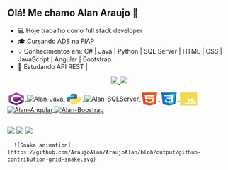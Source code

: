 ## Olá! Me chamo Alan Araujo 👋


- 💻 Hoje trabalho como full stack developer
- 🎓 Cursando ADS na FIAP
- 💡 Conhecimentos em: C# | Java | Python | SQL Server | HTML | CSS | JavaScript | Angular | Bootstrap
- 🌱 Estudando API REST | 

<div align="center">
  <a href="https://github.com/AraujoAlan">
  <img height="160em" src="https://github-readme-stats.vercel.app/api?username=AraujoAlan&show_icons=true&theme=tokyonight&include_all_commits=true&count_private=true"/>
  <img height="160em" src="https://github-readme-stats.vercel.app/api/top-langs/?username=AraujoAlan&layout=compact&langs_count=7&theme=tokyonight"/>
</div>
  
<div style="display: inline_block"><br>
  <img align="center" alt="Alan-Csharp" height="30" width="40" src="https://raw.githubusercontent.com/devicons/devicon/master/icons/csharp/csharp-original.svg">
  <img align="center" alt="Alan-Java" height="30" width="40" src="https://cdn.jsdelivr.net/gh/devicons/devicon/icons/java/java-original.svg">
  <img align="center" alt="Alan-Python" height="30" width="40" src="https://raw.githubusercontent.com/devicons/devicon/master/icons/python/python-original.svg">
  <img align="center" alt="Alan-SQLServer" height="30" width="40" src="https://cdn.jsdelivr.net/gh/devicons/devicon/icons/microsoftsqlserver/microsoftsqlserver-plain.svg">
  <img align="center" alt="Alan-HTML" height="30" width="40" src="https://raw.githubusercontent.com/devicons/devicon/master/icons/html5/html5-original.svg">
  <img align="center" alt="Alan-CSS" height="30" width="40" src="https://raw.githubusercontent.com/devicons/devicon/master/icons/css3/css3-original.svg">
  <img align="center" alt="Alan-Js" height="30" width="40" src="https://raw.githubusercontent.com/devicons/devicon/master/icons/javascript/javascript-plain.svg">
  <img align="center" alt="Alan-Angular" height="30" width="40" src="https://cdn.jsdelivr.net/gh/devicons/devicon/icons/angularjs/angularjs-original.svg">
  <img align="center" alt="Alan-Boostrap" height="30" width="40" src="https://cdn.jsdelivr.net/gh/devicons/devicon/icons/bootstrap/bootstrap-original.svg">
</div>

  ##
  
  <div>
  <a href = "mailto:aalan.araujo@hotmail.com"><img src="https://img.shields.io/badge/Microsoft_Outlook-0078D4?style=for-the-badge&logo=microsoft-outlook&logoColor=white" target="_blank"></a>
  <a href="https://www.linkedin.com/in/alan-araujo-soares-79b719213/" target="_blank"><img src="https://img.shields.io/badge/-LinkedIn-%230077B5?style=for-the-badge&logo=linkedin&logoColor=white" target="_blank"></a> 
  <a href="https://www.linkedin.com/in/alan-araujo-soares-79b719213/" target="_blank"><img src="https://img.shields.io/badge/Deezer-FEAA2D?style=for-the-badge&logo=deezer&logoColor=white" target="_blank"></a> 
    
      ![Snake animation](https://github.com/AraujoAlan/AraujoAlan/blob/output/github-contribution-grid-snake.svg)
    
  </div>
  
